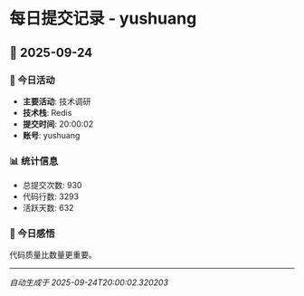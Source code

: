 # 每日提交记录 - yushuang

## 📅 2025-09-24

### 🎯 今日活动
- **主要活动**: 技术调研
- **技术栈**: Redis
- **提交时间**: 20:00:02
- **账号**: yushuang

### 📊 统计信息
- 总提交次数: 930
- 代码行数: 3293
- 活跃天数: 632

### 💭 今日感悟
代码质量比数量更重要。

---
*自动生成于 2025-09-24T20:00:02.320203*
